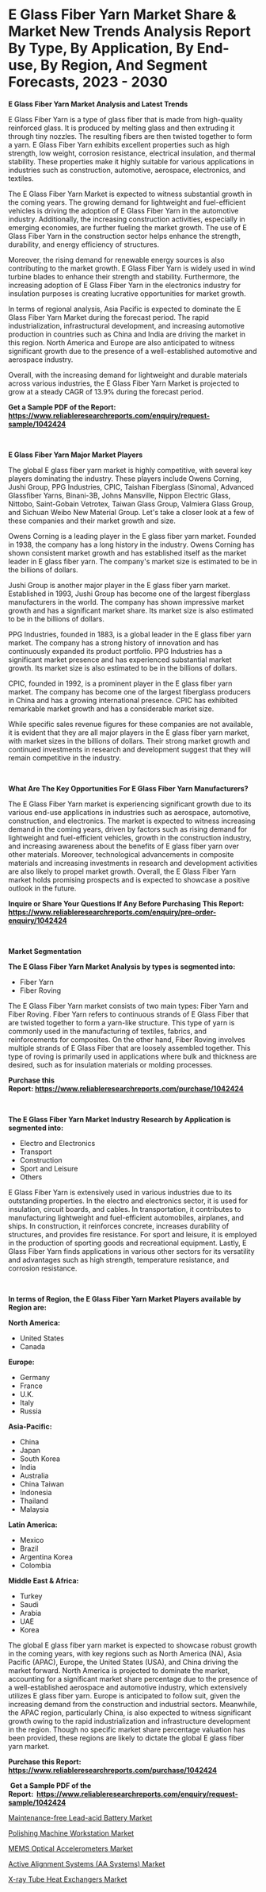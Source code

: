 <p><h1>E Glass Fiber Yarn Market Share & Market New Trends Analysis Report By Type, By Application, By End-use, By Region, And Segment Forecasts, 2023 - 2030</h1></p><p><strong>E Glass Fiber Yarn Market Analysis and Latest Trends</strong></p>
<p><p>E Glass Fiber Yarn is a type of glass fiber that is made from high-quality reinforced glass. It is produced by melting glass and then extruding it through tiny nozzles. The resulting fibers are then twisted together to form a yarn. E Glass Fiber Yarn exhibits excellent properties such as high strength, low weight, corrosion resistance, electrical insulation, and thermal stability. These properties make it highly suitable for various applications in industries such as construction, automotive, aerospace, electronics, and textiles.</p><p>The E Glass Fiber Yarn Market is expected to witness substantial growth in the coming years. The growing demand for lightweight and fuel-efficient vehicles is driving the adoption of E Glass Fiber Yarn in the automotive industry. Additionally, the increasing construction activities, especially in emerging economies, are further fueling the market growth. The use of E Glass Fiber Yarn in the construction sector helps enhance the strength, durability, and energy efficiency of structures.</p><p>Moreover, the rising demand for renewable energy sources is also contributing to the market growth. E Glass Fiber Yarn is widely used in wind turbine blades to enhance their strength and stability. Furthermore, the increasing adoption of E Glass Fiber Yarn in the electronics industry for insulation purposes is creating lucrative opportunities for market growth.</p><p>In terms of regional analysis, Asia Pacific is expected to dominate the E Glass Fiber Yarn Market during the forecast period. The rapid industrialization, infrastructural development, and increasing automotive production in countries such as China and India are driving the market in this region. North America and Europe are also anticipated to witness significant growth due to the presence of a well-established automotive and aerospace industry.</p><p>Overall, with the increasing demand for lightweight and durable materials across various industries, the E Glass Fiber Yarn Market is projected to grow at a steady CAGR of 13.9% during the forecast period.</p></p>
<p><strong>Get a Sample PDF of the Report:&nbsp; <a href="https://www.reliableresearchreports.com/enquiry/request-sample/1042424">https://www.reliableresearchreports.com/enquiry/request-sample/1042424</a></strong></p>
<p>&nbsp;</p>
<p><strong>E Glass Fiber Yarn Major Market Players</strong></p>
<p><p>The global E glass fiber yarn market is highly competitive, with several key players dominating the industry. These players include Owens Corning, Jushi Group, PPG Industries, CPIC, Taishan Fiberglass (Sinoma), Advanced Glassfiber Yarns, Binani-3B, Johns Mansville, Nippon Electric Glass, Nittobo, Saint-Gobain Vetrotex, Taiwan Glass Group, Valmiera Glass Group, and Sichuan Weibo New Material Group. Let's take a closer look at a few of these companies and their market growth and size.</p><p>Owens Corning is a leading player in the E glass fiber yarn market. Founded in 1938, the company has a long history in the industry. Owens Corning has shown consistent market growth and has established itself as the market leader in E glass fiber yarn. The company's market size is estimated to be in the billions of dollars. </p><p>Jushi Group is another major player in the E glass fiber yarn market. Established in 1993, Jushi Group has become one of the largest fiberglass manufacturers in the world. The company has shown impressive market growth and has a significant market share. Its market size is also estimated to be in the billions of dollars.</p><p>PPG Industries, founded in 1883, is a global leader in the E glass fiber yarn market. The company has a strong history of innovation and has continuously expanded its product portfolio. PPG Industries has a significant market presence and has experienced substantial market growth. Its market size is also estimated to be in the billions of dollars.</p><p>CPIC, founded in 1992, is a prominent player in the E glass fiber yarn market. The company has become one of the largest fiberglass producers in China and has a growing international presence. CPIC has exhibited remarkable market growth and has a considerable market size.</p><p>While specific sales revenue figures for these companies are not available, it is evident that they are all major players in the E glass fiber yarn market, with market sizes in the billions of dollars. Their strong market growth and continued investments in research and development suggest that they will remain competitive in the industry.</p></p>
<p>&nbsp;</p>
<p><strong>What Are The Key Opportunities For E Glass Fiber Yarn Manufacturers?</strong></p>
<p><p>The E Glass Fiber Yarn market is experiencing significant growth due to its various end-use applications in industries such as aerospace, automotive, construction, and electronics. The market is expected to witness increasing demand in the coming years, driven by factors such as rising demand for lightweight and fuel-efficient vehicles, growth in the construction industry, and increasing awareness about the benefits of E glass fiber yarn over other materials. Moreover, technological advancements in composite materials and increasing investments in research and development activities are also likely to propel market growth. Overall, the E Glass Fiber Yarn market holds promising prospects and is expected to showcase a positive outlook in the future.</p></p>
<p><strong>Inquire or Share Your Questions If Any Before Purchasing This Report: <a href="https://www.reliableresearchreports.com/enquiry/pre-order-enquiry/1042424">https://www.reliableresearchreports.com/enquiry/pre-order-enquiry/1042424</a></strong></p>
<p>&nbsp;</p>
<p><strong>Market Segmentation</strong></p>
<p><strong>The E Glass Fiber Yarn Market Analysis by types is segmented into:</strong></p>
<p><ul><li>Fiber Yarn</li><li>Fiber Roving</li></ul></p>
<p><p>The E Glass Fiber Yarn market consists of two main types: Fiber Yarn and Fiber Roving. Fiber Yarn refers to continuous strands of E Glass Fiber that are twisted together to form a yarn-like structure. This type of yarn is commonly used in the manufacturing of textiles, fabrics, and reinforcements for composites. On the other hand, Fiber Roving involves multiple strands of E Glass Fiber that are loosely assembled together. This type of roving is primarily used in applications where bulk and thickness are desired, such as for insulation materials or molding processes.</p></p>
<p><strong>Purchase this Report:&nbsp;<a href="https://www.reliableresearchreports.com/purchase/1042424">https://www.reliableresearchreports.com/purchase/1042424</a></strong></p>
<p>&nbsp;</p>
<p><strong>The E Glass Fiber Yarn Market Industry Research by Application is segmented into:</strong></p>
<p><ul><li>Electro and Electronics</li><li>Transport</li><li>Construction</li><li>Sport and Leisure</li><li>Others</li></ul></p>
<p><p>E Glass Fiber Yarn is extensively used in various industries due to its outstanding properties. In the electro and electronics sector, it is used for insulation, circuit boards, and cables. In transportation, it contributes to manufacturing lightweight and fuel-efficient automobiles, airplanes, and ships. In construction, it reinforces concrete, increases durability of structures, and provides fire resistance. For sport and leisure, it is employed in the production of sporting goods and recreational equipment. Lastly, E Glass Fiber Yarn finds applications in various other sectors for its versatility and advantages such as high strength, temperature resistance, and corrosion resistance.</p></p>
<p>&nbsp;</p>
<p><strong>In terms of Region, the E Glass Fiber Yarn Market Players available by Region are:</strong></p>
<p>
    <p> <strong> North America: </strong>
        <ul>
            <li>United States</li>
            <li>Canada</li>
        </ul>
        </p> 
    <p> <strong> Europe: </strong>
        <ul>
            <li>Germany</li>
            <li>France</li>
            <li>U.K.</li>
            <li>Italy</li>
            <li>Russia</li>
        </ul>
        </p> 
    <p> <strong> Asia-Pacific: </strong>
        <ul>
            <li>China</li>
            <li>Japan</li>
            <li>South Korea</li>
            <li>India</li>
            <li>Australia</li>
            <li>China Taiwan</li>
            <li>Indonesia</li>
            <li>Thailand</li>
            <li>Malaysia</li>
        </ul>
        </p> 
    <p> <strong> Latin America: </strong>
        <ul>
            <li>Mexico</li>
            <li>Brazil</li>
            <li>Argentina Korea</li>
            <li>Colombia</li>
        </ul>
        </p> 
    <p> <strong> Middle East & Africa: </strong>
        <ul>
            <li>Turkey</li>
            <li>Saudi</li>
            <li>Arabia</li>
            <li>UAE</li>
            <li>Korea</li>
        </ul>
    </p>
    </p>
<p><p>The global E glass fiber yarn market is expected to showcase robust growth in the coming years, with key regions such as North America (NA), Asia Pacific (APAC), Europe, the United States (USA), and China driving the market forward. North America is projected to dominate the market, accounting for a significant market share percentage due to the presence of a well-established aerospace and automotive industry, which extensively utilizes E glass fiber yarn. Europe is anticipated to follow suit, given the increasing demand from the construction and industrial sectors. Meanwhile, the APAC region, particularly China, is also expected to witness significant growth owing to the rapid industrialization and infrastructure development in the region. Though no specific market share percentage valuation has been provided, these regions are likely to dictate the global E glass fiber yarn market.</p></p>
<p><strong>Purchase this Report: <a href="https://www.reliableresearchreports.com/purchase/1042424">https://www.reliableresearchreports.com/purchase/1042424</a></strong></p>
<p>&nbsp;<strong>Get a Sample PDF of the Report:&nbsp;&nbsp;<a href="https://www.reliableresearchreports.com/enquiry/request-sample/1042424">https://www.reliableresearchreports.com/enquiry/request-sample/1042424</a></strong></p>
<p><strong></strong></p>
<p><p><a href="https://medium.com/@cletaturner879789/maintenance-free-lead-acid-battery-market-analysis-and-sze-forecasted-for-period-from-2023-to-2030-fd79f3a59aac">Maintenance-free Lead-acid Battery Market</a></p><p><a href="https://medium.com/@caleighhane2777/polishing-machine-workstation-market-the-key-to-successful-business-strategy-forecast-till-2030-ab07e5aa3092">Polishing Machine Workstation Market</a></p><p><a href="https://medium.com/@cruzdamore75/analyzing-mems-optical-accelerometers-market-global-industry-perspective-and-forecast-2023-to-7b2893fbaf0e">MEMS Optical Accelerometers Market</a></p><p><a href="https://medium.com/@deannakling2927/active-alignment-systems-aa-systems-market-research-report-its-history-and-forecast-2023-to-2030-e578f2b28899">Active Alignment Systems (AA Systems) Market</a></p><p><a href="https://medium.com/@irwingibson727/x-ray-tube-heat-exchangers-market-exploring-market-share-market-trends-and-future-growth-9770a3bd2beb">X-ray Tube Heat Exchangers Market</a></p></p>